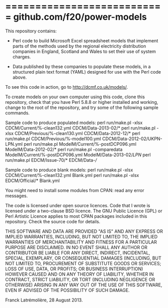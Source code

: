 ===========================
github.com/f20/power-models
===========================

This repository contains:

* Perl code to build Microsoft Excel spreadsheet models that implement parts of
the methods used by the regional electricity distribution companies in England,
Scotland and Wales to set their use of system charges.

* Data published by these companies to populate these models, in a structured
plain text format (YAML) designed for use with the Perl code above.

To see this code in action, go to http://dcmf.co.uk/models/.

To create models on your own computer using this code, clone this repository,
check that you have Perl 5.8.8 or higher installed and working, change to the
root of the repository, and try some of the following sample commands.

Sample code to produce populated models:
    perl run/make.pl -xlsx CDCM/Current/%-clean132.yml CDCM/Data-2013-02/*
    perl run/make.pl -xlsx CDCM/Previous/%-clean130.yml CDCM/Data-2012-12/*
    perl run/make.pl CDCM/Previous/%-model100.yml CDCM/Data-2012-02/UKPN-LPN.yml
    perl run/make.pl ModelM/Current/%-postDCP096.yml ModelM/Data-2012-02/*
    perl run/make.pl -comparedata ModelM/Current/%-postDCP096.yml ModelM/Data-2013-02/*LPN*
    perl run/make.pl EDCM/Issue-70/* EDCM/Data-*/* 
    
Sample code to produce blank models:
    perl run/make.pl -xlsx CDCM/Current/%-clean132.yml Blank.yml
    perl run/make.pl -xlsx EDCM/Official/* Blank.yml

You might need to install some modules from CPAN: read any error messages.

The code is licensed under open source licences. Code that I wrote is licensed
under a two-clause BSD licence. The GNU Public Licence (GPL) or Perl Artistic
Licence applies to most CPAN packages included in this repository. Check the
source code for details.

THIS SOFTWARE AND DATA ARE PROVIDED "AS IS" AND ANY EXPRESS OR IMPLIED
WARRANTIES, INCLUDING, BUT NOT LIMITED TO, THE IMPLIED WARRANTIES OF
MERCHANTABILITY AND FITNESS FOR A PARTICULAR PURPOSE ARE DISCLAIMED. IN NO
EVENT SHALL ANY AUTHOR OR CONTRIBUTOR BE LIABLE FOR ANY DIRECT, INDIRECT,
INCIDENTAL, SPECIAL, EXEMPLARY, OR CONSEQUENTIAL DAMAGES (INCLUDING, BUT
NOT LIMITED TO, PROCUREMENT OF SUBSTITUTE GOODS OR SERVICES; LOSS OF USE,
DATA, OR PROFITS; OR BUSINESS INTERRUPTION) HOWEVER CAUSED AND ON ANY
THEORY OF LIABILITY, WHETHER IN CONTRACT, STRICT LIABILITY, OR TORT
(INCLUDING NEGLIGENCE OR OTHERWISE) ARISING IN ANY WAY OUT OF THE USE OF
THIS SOFTWARE, EVEN IF ADVISED OF THE POSSIBILITY OF SUCH DAMAGE.

Franck Latrémolière, 28 August 2013.
